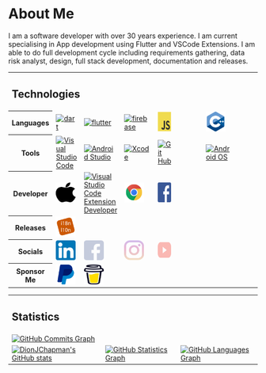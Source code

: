 # About Me

I am a software developer with over 30 years experience. I am current specialising in App development using Flutter and VSCode Extensions. I am able to do full development cycle including requirements gathering, data risk analyst, design, full stack development, documentation and releases.


<table border="0">
<tr><td colspan="14"><h2>Technologies</h2></td></tr>
<tr>
<th>Languages</th>
<td><a href="https://dart.dev" target="_blank" rel="noreferrer"><img src="https://www.vectorlogo.zone/logos/dartlang/dartlang-icon.svg" alt="dart" width="40" height="40"/></a></td>
<td><a href="https://flutter.dev" target="_blank" rel="noreferrer"><img src="https://www.vectorlogo.zone/logos/flutterio/flutterio-icon.svg" alt="flutter" width="40" height="40"/></a></td>
<td><a href="https://firebase.google.com/" target="_blank" rel="noreferrer"><img src="https://www.vectorlogo.zone/logos/firebase/firebase-icon.svg" alt="firebase" width="40" height="40"/></a></td>
<td><a href="https://developer.mozilla.org/en-US/docs/Web/JavaScript" target="_blank" rel="noreferrer"><img src="https://raw.githubusercontent.com/devicons/devicon/master/icons/javascript/javascript-original.svg" alt="javascript" width="40" height="40"/></a></td>
<td><a href="https://www.typescriptlang.org/" target="_blank" rel="noreferrer"><img src="https://raw.githubusercontent.com/devicons/devicon/master/icons/typescript/typescript-original.svg" alt="typescript" width="40" height="40" /></a></td>
<td><a href="https://nodejs.org" target="_blank" rel="noreferrer"><img src="https://raw.githubusercontent.com/devicons/devicon/master/icons/nodejs/nodejs-original-wordmark.svg" alt="nodejs" width="40" height="40"/></a></td>
<td><a href="https://www.java.com" target="_blank" rel="noreferrer"> <img src="https://raw.githubusercontent.com/devicons/devicon/master/icons/java/java-original.svg" alt="java" width="40" height="40"/></a></td>
<td><a href="https://www.cprogramming.com/" target="_blank"><img src="https://raw.githubusercontent.com/devicons/devicon/master/icons/c/c-original.svg" alt="c" width="40" height="40"/></a></td>
<td><a href="https://www.w3schools.com/cpp/" target="_blank"><img src="https://raw.githubusercontent.com/devicons/devicon/master/icons/cplusplus/cplusplus-original.svg" alt="cplusplus" width="40" height="40"/></a></td>
<td><a href="https://www.php.net" target="_blank" rel="noreferrer"><img src="https://raw.githubusercontent.com/devicons/devicon/master/icons/php/php-original.svg" alt="php" width="40" height="40"/></a></td>
<td><a href="https://www.mysql.com/" target="_blank" rel="noreferrer"><img src="https://raw.githubusercontent.com/devicons/devicon/master/icons/mysql/mysql-original-wordmark.svg" alt="mysql" width="40" height="40"/></a></td>
<td><a href="https://www.w3.org/html/" target="_blank"><img src="https://raw.githubusercontent.com/devicons/devicon/master/icons/html5/html5-original-wordmark.svg" alt="html5" width="40" height="40"/></a></td>
<td><a href="https://www.w3schools.com/css/" target="_blank"><img src="https://raw.githubusercontent.com/devicons/devicon/master/icons/css3/css3-original-wordmark.svg" alt="css3" width="40" height="40"/></a></td>
</tr>
<tr><th>Tools</th>
<td><a href="https://code.visualstudio.com/" target="_blank"><img src="https://upload.vectorlogo.zone/logos/visualstudio_code/images/a4381320-f83c-4a29-9db3-b241c1d096b1.svg" alt="Visual Studio Code" width="40" height="40"/></a></td>
<td><a href="https://developer.android.com/studio" target="_blank"><img src="https://developer.android.com/static/studio/images/new-studio-logo-1_2880.png" alt="Android Studio" width="40" height="40"/></a></td>
<td><a href="https://developer.apple.com/xcode/" target="_blank"><img src="https://developer.apple.com/assets/elements/icons/xcode-12/xcode-12-96x96_2x.png" alt="Xcode" width="40" height="40"/></a></td>
<td><a href="https://desktop.github.com/" target="_blank"><img src="https://desktop.github.com/images/desktop-icon.svg" alt="Git Hub" width="40" height="40"/></a></td>
<td><a href="https://www.microsoft.com/software-download/windows11" target="_blank"><img src="./media/windows11.png" alt="Windows 11" width="40" height="40"/></a></td>
<td><a href="https://www.apple.com/au/macos/ventura/" target="_blank"><img src="./media/macos.png" alt="MacOS" width="40" height="40"/></a></td>
<td></a> <a href="https://www.linux.org/" target="_blank"><img src="https://raw.githubusercontent.com/devicons/devicon/master/icons/linux/linux-original.svg" alt="linux" width="40" height="40"/></a></td>
<td><a href="https://www.apple.com/au/ios/ios-16/" target="_blank"><img src="./media/kisspng-iphone-logo-apple-app-store-ios-5b3642f029c614.6226048615302827361711.png" alt="iOS" width="40" height="40"/></a></td>
<td><a href="https://www.android.com/" target="_blank"><img src="https://vectorlogo.zone/logos/android/android-icon.svg" alt="Android OS" width="40" height="40"/></a></td>
<td><a href="https://www.adobe.com/au/products/photoshop-lightroom.html" target="_blank"><img src="./media/lightroom.png" alt="Lightroom" width="40" height="40"/></a></td>
<td><a href="https://www.adobe.com/au/products/photoshop.html" target="_blank"><img src="./media/photoshop.png" alt="Photoshop" width="40" height="40"/></a></td>
<td><a href="https://www.adobe.com/au/products/premiere.html" target="_blank"><img src="./media/premier.png" alt="Premier" width="40" height="40"/></a></td>
<td><a href="https://www.midjourney.com/home/" target="_blank"><img src="./media/MJ_Boat.png" alt="Premier" width="40" height="40"/></a></td>
</tr>
<tr><th>Developer</th>
<td><a href="https://developer.apple.com/" target="_blank"><img src="./media/apple-black.png" alt="Apple Developer" width="40" height="40"/></a></td>
<td><a href="https://code.visualstudio.com/api" target="_blank"><img src="https://upload.vectorlogo.zone/logos/visualstudio_code/images/a4381320-f83c-4a29-9db3-b241c1d096b1.svg" alt="Visual Studio Code Extension Developer" width="40" height="40"/></a></td>
<td><a href="https://developer.chrome.com/en/" target="_blank"><img src="./media/chrome.png" alt="Chrome Developer" width="40" height="40"/></a></td>
<td><a href="https://developers.facebook.com/" target="_blank"><img src="./media/facebookdev.png" alt="Facebook Developer" width="40" height="40"/></a></td>
<td><a href="https://developer.amazon.com/en-US/alexa" target="_blank"><img src="./media/alexa.png" alt="Premier" width="40" height="40"/></a></td>
<td></td>
<td></td>
<td></td>
<td></td>
<td></td>
<td></td>
<td></td>
<td></td>
</tr>
<tr><th>Releases</th>
<td><a href="https://marketplace.visualstudio.com/items?itemName=NativeBit.i18n-l10n-editor" target="_blank"><img src="./media/logo-large.png" alt="Localization/Internationalization Editor" width="40" height="40"/></a></td>
<td></td>
<td></td>
<td></td>
<td></td>
<td></td>
<td></td>
<td></td>
<td></td>
<td></td>
<td></td>
<td></td>
<td></td>
</tr>
<tr><th>Socials</th>
<td><a href="https://www.linkedin.com/in/dion-jaymes-chapman-47b9278/" target="_blank"><img src="./media/linkedin.png" alt="LinkedId" width="40" height="40"/></a></td>
<td><a href="" target="_blank"><img src="./media/facebook.png" alt="Facebook" style="opacity: 0.3;" width="40" height="40"/></a></td>
<td><a href="" target="_blank"><img src="./media/instagram.png" alt="Instagram" style="opacity: 0.3;" width="40" height="40"/></a></td>
<td><a href="" target="_blank"><img src="./media/youtube.png" alt="YouTube" style="opacity: 0.3;" width="40" height="40"/></a></td>
<td><a href="https://wa.me/61491189033?text=I%20am%20interested%20in%20working%20with%20NativeBit" target="_blank"><img src="./media/whatsapp.png" alt="WhatsApp" width="40" height="40"/></a></td>
<td></td>
<td></td>
<td></td>
<td></td>
<td></td>
<td></td>
<td></td>
<td></td>
</tr>
<tr><th>Sponsor Me</th>
<td><a href="https://paypal.me/puggsincyberspace?country.x=AU&locale.x=en_AU" target="_blank"><img src="./media/paypal.png" alt="PayPal Me" width="40" height="40"/></a></td>
<td><a href="https://bmc.link/nativebit" target="_blank"><img src="./media/bmc-icon.png" alt="Buy Me A Coffee" width="40" height="40"/></a></td>
<td></td><td></td><td></td><td></td><td></td><td></td><td></td><td></td><td></td><td></td><td></td></tr>


<table border="0">
<tr><td colspan="3"><h2>Statistics</h2></td></tr>
<tr><td width="100%" colspan="3">
<a href="http://www.github.com/DionJChapman">
        <img src="https://github-readme-activity-graph.vercel.app/graph?username=DionJChapman&bg_color=1c1917&color=ffffff&line=0891b2&point=ffffff&area_color=1c1917&area=true&hide_border=true&custom_title=GitHub%20Commits%20Graph" alt="GitHub Commits Graph" />
      </a></td></tr>
<tr>
<td>
    <a href="http://www.github.com/DionJChapman">
    <img src="https://github-readme-stats.vercel.app/api?username=DionJChapman&show_icons=true&hide=&count_private=true&title_color=0891b2&text_color=ffffff&icon_color=0891b2&bg_color=1c1917&hide_border=true&show_icons=true" alt="DionJChapman's GitHub stats" />
    </a>
</td>
<td>
<a href="http://www.github.com/DionJChapman">
        <img src="https://github-readme-streak-stats.herokuapp.com/?user=DionJChapman&stroke=ffffff&background=1c1917&ring=0891b2&fire=0891b2&currStreakNum=ffffff&currStreakLabel=0891b2&sideNums=ffffff&sideLabels=ffffff&dates=ffffff&hide_border=true" alt="GitHub Statistics Graph" />
      </a>
</td>
<td>
<a href="http://www.github.com/DionJChapman">
        <img src="https://github-readme-stats.vercel.app/api/top-langs/?username=DionJChapman&layout=compact&title_color=0891b2&text_color=ffffff&icon_color=0891b2&bg_color=1c1917&hide_border=true&show_icons=true" alt="GitHub Languages Graph" />
      </a>
</td>
</tr>
</table>

<!--
**DionJChapman/DionJChapman** is a ✨ _special_ ✨ repository because its `README.md` (this file) appears on your GitHub profile.

Here are some ideas to get you started:

- 🔭 I’m currently working on ...
- 🌱 I’m currently learning ...
- 👯 I’m looking to collaborate on ...
- 🤔 I’m looking for help with ...
- 💬 Ask me about ...
- 📫 How to reach me: ...
- 😄 Pronouns: ...
- ⚡ Fun fact: ...
-->
